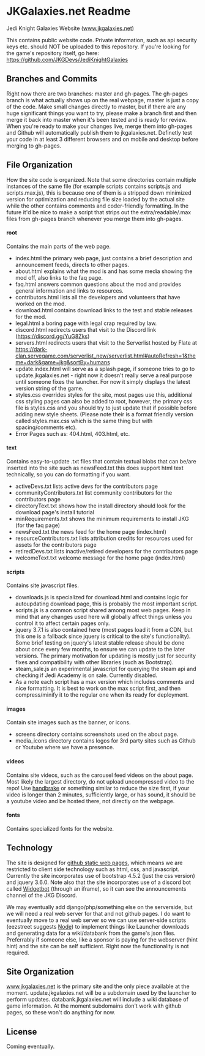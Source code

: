 # JKGalaxies.net Readme
Jedi Knight Galaxies Website (www.jkgalaxies.net)

This contains public website code.  Private information, such as api security keys etc. should NOT be uploaded to this repository.  If you're looking for the game's repository itself, go here: https://github.com/JKGDevs/JediKnightGalaxies

## Branches and Commits ##
Right now there are two branches: master and gh-pages.  The gh-pages branch is what actually shows up on the real webpage, master is just a copy of the code.  Make small changes directly to master, but if there are any huge significant things you want to try, please make a branch first and then merge it back into master when it's been tested and is ready for review.  When you're ready to make your changes live, merge them into gh-pages and Github will automatically publish them to jkgalaxies.net.  Definetly test your code in at least 3 different browsers and on mobile and desktop before merging to gh-pages.

## File Organization ##
How the site code is organized.  Note that some directories contain multiple instances of the same file (for example scripts contains scripts.js and scripts.max.js), this is because one of them is a stripped down minimized version for optimization and reducing file size loaded by the actual site while the other contains comments and coder-friendly formatting.  In the future it'd be nice to make a script that strips out the extra/readable/.max files from gh-pages branch whenever you merge them into gh-pages.

#### root ####
Contains the main parts of the web page.  
* index.html the primary web page, just contains a brief description and announcement feeds, directs to other pages.  
* about.html explains what the mod is and has some media showing the mod off, also links to the faq page.
* faq.html answers common questions about the mod and provides general information and links to resources.
* contributors.html lists all the developers and volunteers that have worked on the mod.  
* download.html contains download links to the test and stable releases for the mod.  
* legal.html a boring page with legal crap required by law.  
* discord.html redirects users that visit to the Discord link (https://discord.gg/YuG8Zks)
* servers.html redirects users that visit to the Serverlist hosted by Flate at https://dark-clan.servegame.com/serverlist_new/serverlist.html#autoRefresh=1&theme=dark&game=jkg&sortBy=humans
* update.index.html will serve as a splash page, if someone tries to go to update.jkgalaxies.net - right now it doesn't really serve a real purpose until someone fixes the launcher.  For now it simply displays the latest version string of the game.
* styles.css overrides styles for the site, most pages use this, additional css styling pages can also be added to root, however, the primary css file is styles.css and you should try to just update that if possible before adding new style sheets. (Please note their is a format friendly version called styles.max.css which is the same thing but with spacing/comments etc).
* Error Pages such as: 404.html, 403.html, etc.


#### text ####
Contains easy-to-update .txt files that contain textual blobs that can be/are inserted into the site such as newsFeed.txt this does support html text technically, so you can do formatting if you want.
* activeDevs.txt lists active devs for the contributors page
* communityContributors.txt list community contributors for the contributors page
* directoryText.txt shows how the install directory should look for the download page's install tutorial
* minRequirements.txt shows the minimum requirements to install JKG (for the faq page)
* newsFeed.txt the news feed for the home page (index.html)
* resourceContributors.txt lists attribution credits for resources used for assets for the contributors page
* retiredDevs.txt lists inactive/retired developers for the contributors page
* welcomeText.txt welcome message for the home page (index.html)

#### scripts ####
Contains site javascript files.  
* downloads.js is specialized for download.html and contains logic for autoupdating download page, this is probably the most important script. 
* scripts.js is a common script shared among most web pages.  Keep in mind that any changes used here will globally affect things unless you control it to affect certain pages only.
* jquery 3.7.1 is also contained here (most pages load it from a CDN, but this one is a fallback since jquery is critical to the site's functionality).  Some brief testing on jquery's latest stable release should be done about once every few months, to ensure we can update to the later versions.  The primary motivation for updating is mostly just for security fixes and compatibility with other libraries (such as Bootstrap).
* steam_sale.js an experimental javascript for querying the steam api and checking if Jedi Academy is on sale.  Currently disabled.
* As a note each script has a max version which includes comments and nice formatting.  It is best to work on the max script first, and then compress/minify it to the regular one when its ready for deployment.

#### images ####
Contain site images such as the banner, or icons.
* screens directory contains screenshots used on the about page.
* media_icons directory contains logos for 3rd party sites such as Github or Youtube where we have a presence.

#### videos ####
Contains site videos, such as the carousel feed videos on the about page.  Most likely the largest directory, do not upload uncompressed video to the repo!  Use [handbrake](https://handbrake.fr/) or something similar to reduce the size first, if your video is longer than 2 minutes, sufficiently large, or has sound, it should be a youtube video and be hosted there, not directly on the webpage.

#### fonts ####
Contains specialized fonts for the website.


## Technology ##
The site is designed for [github static web pages](https://pages.github.com/), which means we are restricted to client side technology such as html, css, and javascript.  Currently the site incorporates use of bootstrap 4.5.2 (just the css version) and jquery 3.6.0.  Note also that the site incorporates use of a discord bot called [Widgetbot](https://widgetbot.io/) (through an iframe), so it can see the announcements channel of the JKG Discord.  

We may eventually add django/php/something else on the serverside, but we will need a real web server for that and not github pages.  I do want to eventually move to a real web server so we can use server-side scripts (eezstreet suggests [Node](https://nodejs.org/en/)) to implement things like Launcher downloads and generating data for a wiki/databank from the game's json files.  Preferrably if someone else, like a sponsor is paying for the webserver (hint hint) and the site can be self sufficient.  Right now the functionality is not required.  

## Site Organization ##
www.jkgalaxies.net is the primary site and the only piece available at the moment.  update.jkgalaxies.net will be a subdomain used by the launcher to perform updates.  databank.jkgalaxies.net will include a wiki database of game information.  At the moment subdomains don't work with github pages, so these won't do anything for now.

## License ##
Coming eventually.

